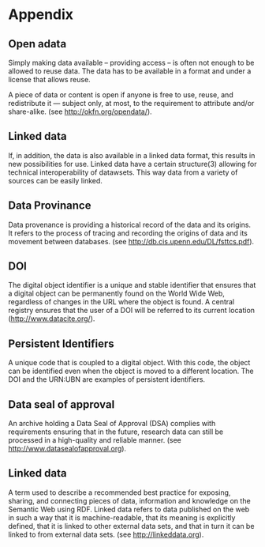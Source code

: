 # Appendix

## Open adata
Simply making data available – providing access – is often not enough to be allowed to reuse data. The data has to be available in a format and under a license that allows reuse. 

A piece of data or content is open if anyone is free to use, reuse, and redistribute it — subject only, at most, to the requirement to attribute and/or share-alike. (see http://okfn.org/opendata/).

## Linked data
If, in addition, the data is also available in a linked data format, this results in new possibilities for use. Linked data have a certain structure(3) allowing for technical interoperability of datawsets. This way data from a variety of sources can be easily linked.  

## Data Provinance
Data provenance is providing a historical record of the data and its origins. It refers to the process of tracing and recording the origins of data and its movement between databases. (see http://db.cis.upenn.edu/DL/fsttcs.pdf).

## DOI
The digital object identifier is a unique and stable identifier that ensures that a digital object can be permanently found on the World Wide Web, regardless of changes in the URL where the object is found. A central registry ensures that the user of a DOI will be referred to its current location (http://www.datacite.org/). 

## Persistent Identifiers
A unique code that is coupled to a digital object. With this code, the object can be identified even when the object is moved to a different location. The DOI and the URN:UBN are examples of persistent identifiers.

## Data seal of approval
An archive holding a Data Seal of Approval (DSA) complies with requirements ensuring that in the future, research data can still be processed in a high-quality and reliable manner. (see http://www.datasealofapproval.org). 

## Linked data
A term used to describe a recommended best practice for exposing, sharing, and connecting pieces of data, information and knowledge on the Semantic Web using RDF. Linked data refers to data published on the web in such a way that it is machine-readable, that its meaning is explicitly defined, that it is linked to other external data sets, and that in turn it can be linked to from external data sets. (see http://linkeddata.org).




